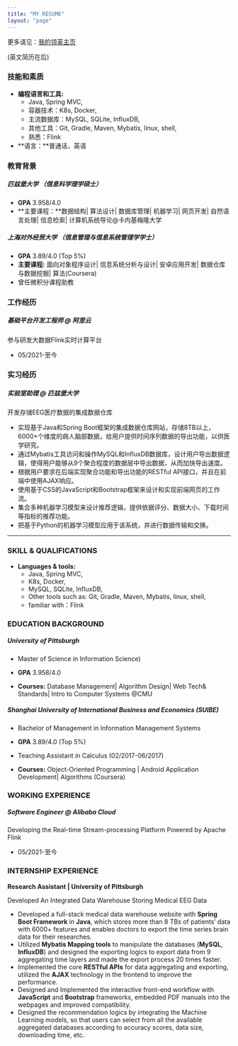 ```yaml
---
title: "MY RESUME"
layout: "page"
---
```


更多请见：[我的领英主页](https://www.linkedin.com/in/sixuan-huang-ada|)



(英文简历在后)



### 技能和素质

* **编程语言和工具:** 
  * Java, Spring MVC, 
  * 容器技术：K8s, Docker, 
  * 主流数据库：MySQL, SQLite, InfluxDB, 
  * 其他工具：Git, Gradle, Maven, Mybatis, linux, shell,
  * 熟悉：Flink
* **语言：**普通话，英语



###  教育背景

##### 匹兹堡大学 （信息科学理学硕士）

* **GPA** 3.958/4.0
* **主要课程：**数据结构| 算法设计| 数据库管理| 机器学习| 网页开发| 自然语言处理| 信息检索| 计算机系统导论@卡内基梅隆大学

##### **上海对外经贸大学 （信息管理与信息系统管理学学士）**

* **GPA** 3.89/4.0 (Top 5%)
* **主要课程:** 面向对象程序设计| 信息系统分析与设计| 安卓应用开发| 数据仓库与数据挖掘| 算法(Coursera)
* 曾任微积分课程助教



### 工作经历

##### **基础平台开发工程师 @ 阿里云**

参与研发大数据Flink实时计算平台

* 05/2021-至今





### 实习经历

##### **实验室助理 @ 匹兹堡大学**

开发存储EEG医疗数据的集成数据仓库

* 实现基于Java和Spring Boot框架的集成数据仓库网站，存储8TB以上，6000+个维度的病人脑部数据，给用户提供时间序列数据的导出功能，以供医学研究。
* 通过Mybatis工具访问和操作MySQL和InfluxDB数据库，设计用户导出数据逻辑，使得用户能够从9个聚合程度的数据层中导出数据，从而加快导出速度。
* 根据用户要求在后端实现聚合功能和导出功能的RESTful API接口，并且在前端中使用AJAX响应。
* 使用基于CSS的JavaScript和Bootstrap框架来设计和实现前端网页的工作流。
* 集合多种机器学习模型来设计推荐逻辑，提供依据评分、数据大小、下载时间等指标的推荐功能。
* 把基于Python的机器学习模型应用于该系统，并进行数据传输和交换。





---



### SKILL & QUALIFICATIONS

* **Languages & tools:** 
  * Java, Spring MVC, 
  * K8s, Docker, 
  * MySQL, SQLite, InfluxDB, 
  * Other tools such as: Git, Gradle, Maven, Mybatis, linux, shell,
  * familiar with：Flink



### 

###  **EDUCATION BACKGROUND**

##### **University of Pittsburgh** 

* Master of Science in Information Science)

* **GPA** 3.958/4.0
*   **Courses:**  Database Management| Algorithm Design| Web Tech& Standards| Intro to  Computer Systems @CMU  



#####   **Shanghai University of International  Business and Economics (SUIBE)**   

* Bachelor of Management in Information Management Systems

* **GPA** 3.89/4.0 (Top 5%)
* Teaching Assistant in Calculus (02/2017-06/2017)
* **Courses:** Object-Oriented Programming | Android Application Development| Algorithms (Coursera)





### WORKING EXPERIENCE

##### **Software Engineer  @ Alibaba Cloud**

Developing the Real-time Stream-processing Platform Powered by Apache Flink

* 05/2021-至今



### **INTERNSHIP EXPERIENCE**

  **Research  Assistant | University of Pittsburgh**  

Developed An Integrated Data Warehouse Storing Medical EEG Data



* Developed a full-stack medical data warehouse website with **Spring Boot Framework** in **Java**, which stores  more than 8 TBs of patients’ data with 6000+ features and enables doctors to  export the time series brain data for their researches.
* Utilized **Mybatis Mapping tools** to manipulate the databases (**MySQL**, **InfluxDB**) and designed the exporting logics to export data  from 9 aggregating time layers and made the export process 20 times faster.
* Implemented  the core **RESTful APIs** for data aggregating and exporting, utilized the **AJAX** technology in the frontend to improve the performance.
* Designed and Implemented the interactive  front-end workflow with **JavaScript** and **Bootstrap** frameworks, embedded  PDF manuals into the webpages and improved compatibility.
* Designed the  recommendation logics by integrating the Machine Learning models, so that  users can select from all the available aggregated databases according to  accuracy scores, data size, downloading time, etc.   

